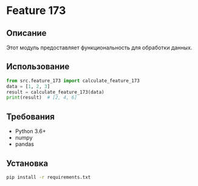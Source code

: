 # Feature 173
## Описание
Этот модуль предоставляет функциональность для обработки данных.
## Использование
```python
from src.feature_173 import calculate_feature_173
data = [1, 2, 3]
result = calculate_feature_173(data)
print(result)  # [2, 4, 6]
```
## Требования
- Python 3.6+
- numpy
- pandas
## Установка
```bash
pip install -r requirements.txt
```